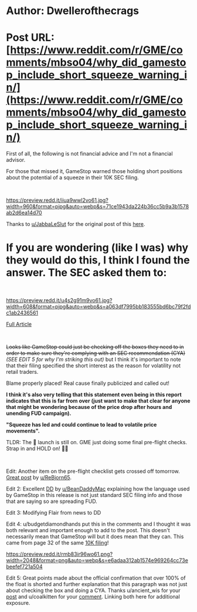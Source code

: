 # Author: Dwellerofthecrags
# Post URL: [https://www.reddit.com/r/GME/comments/mbso04/why_did_gamestop_include_short_squeeze_warning_in/](https://www.reddit.com/r/GME/comments/mbso04/why_did_gamestop_include_short_squeeze_warning_in/)


First of all, the following is not financial advice and I'm not a financial advisor.

For those that missed it, GameStop warned those holding short positions about the potential of a squeeze in their 10K SEC filing.

&#x200B;

https://preview.redd.it/iiua9wwl2vo61.jpg?width=960&format=pjpg&auto=webp&s=71ce1943da224b36cc5b9a3b1578ab2d6ea14d70

Thanks to  [u/JabbaLeSlut](https://www.reddit.com/user/JabbaLeSlut/) for the original post of this [here](https://www.reddit.com/r/GME/comments/mbq7p5/huge_warning_to_shorts_in_gme_10k_doc/).

# If you are wondering (like I was) why they would do this, I think I found the answer. The SEC asked them to:

&#x200B;

https://preview.redd.it/u4s2g91m9vo61.jpg?width=608&format=pjpg&auto=webp&s=a063df7995bb183555bd6bc79f2fdc1ab2436561

[Full Article](https://www.sec.gov/corpfin/sample-letter-securities-offerings-during-extreme-price-volatility)

&#x200B;

~~Looks like GameStop could just be checking off the boxes they need to in order to make sure they're complying with an SEC recommendation (CYA)~~ *(SEE EDIT 5 for why I'm striking this out)* but I think it's important to note that their filing specified the short interest as the reason for volatility not retail traders.

Blame properly placed! Real cause finally publicized and called out!

**I think it's also very telling that this statement even being in this report indicates that this is far from over (just want to make that clear for anyone that might be wondering because of the price drop after hours and unending FUD campaign).**

**"Squeeze has led and could continue to lead to volatile price movements".**

TLDR: The 🚀 launch is still on. GME just doing some final pre-flight checks. Strap in and HOLD on!  **💎🙌**

&#x200B;

Edit: Another item on the pre-flight checklist gets crossed off tomorrow. [Great post](https://www.reddit.com/r/GME/comments/mbgn48/nssc002_and_nssc801_update/)  by  [u/ReBjorn65](https://www.reddit.com/user/ReBjorn65/).

Edit 2: Excellent [DD](https://www.reddit.com/r/wallstreetbets/comments/mbtpwa/with_regard_to_the_theyre_just_defining_a_short/) by  [u/BeanDaddyMac](https://www.reddit.com/user/BeanDaddyMac/) explaining how the language used by GameStop in this release is not just standard SEC filing info and those that are saying so are spreading FUD.

Edit 3: Modifying Flair from news to DD

Edit 4:  u/budgetdiamondhands put this in the comments and I thought it was both relevant and important enough to add to the post. This doesn't necessarily mean that GameStop will but it does mean that they can.  This came from page 32 of the same [10K filing](https://news.gamestop.com/static-files/55a92a3e-144e-4d2b-8ee6-930db9045593)!

https://preview.redd.it/rmb83ir96wo61.png?width=2048&format=png&auto=webp&s=e6adaa312ab1574e969264cc73ebeefef721a504

Edit 5: Great points made about the official confirmation that over 100% of the float is shorted and further explanation that this paragraph was not just about checking the box and doing a CYA. Thanks u/ancient_wis for your [post](https://www.reddit.com/r/GME/comments/mbqdgv/official_gamestop_sec_filing_short_squeeze_may/) and u/coalkitten for your [comment](https://www.reddit.com/r/GME/comments/mbqdgv/official_gamestop_sec_filing_short_squeeze_may/grzi15q?utm_source=share&utm_medium=web2x&context=3). Linking both here for additional exposure.